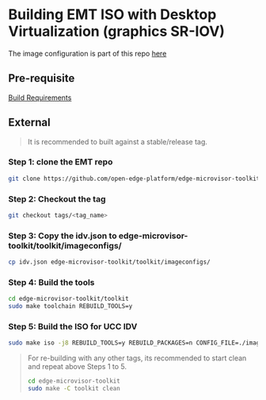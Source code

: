 # Building EMT ISO with Desktop Virtualization (graphics SR-IOV)

The image configuration is part of this repo [here](./idv.json)

## Pre-requisite

[Build Requirements](https://github.com/open-edge-platform/edge-microvisor-toolkit/blob/3.0/toolkit/docs/building/prerequisites-ubuntu.md#build-requirements-on-ubuntu)

## External

> It is recommended to built against a stable/release tag.

### Step 1: clone the EMT repo
```sh
git clone https://github.com/open-edge-platform/edge-microvisor-toolkit
```
### Step 2: Checkout the tag
```sh
git checkout tags/<tag_name>
```
### Step 3: Copy the idv.json to edge-microvisor-toolkit/toolkit/imageconfigs/
```sh
cp idv.json edge-microvisor-toolkit/toolkit/imageconfigs/
```
### Step 4: Build the tools
```sh
cd edge-microvisor-toolkit/toolkit
sudo make toolchain REBUILD_TOOLS=y
```
### Step 5: Build the ISO for UCC IDV
```sh
sudo make iso -j8 REBUILD_TOOLS=y REBUILD_PACKAGES=n CONFIG_FILE=./imageconfigs/idv.json
```
> For re-building with any other tags, its recommended to start clean and repeat above Steps 1 to 5.
> ```sh
> cd edge-microvisor-toolkit
> sudo make -C toolkit clean
> ```
